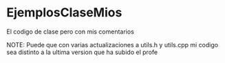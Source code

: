 # EjemplosClaseMios
El codigo de clase pero con mis comentarios

NOTE: Puede que con varias actualizaciones a utils.h y utils.cpp mi codigo sea distinto a la ultima version que ha subido el profe